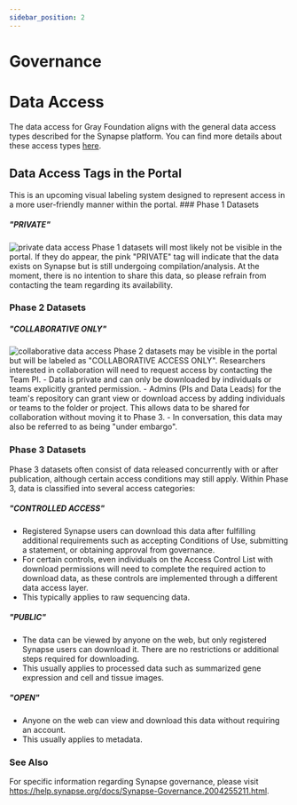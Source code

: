 ```yaml
---
sidebar_position: 2
---
```


# Governance

# Data Access

The data access for Gray Foundation aligns with the general data access types described for the Synapse platform. You can find more details about these access types [here](https://help.synapse.org/docs/Data-Access-Types.2014904611.html).

## Data Access Tags in the Portal

<Callout type="info" emoji="ℹ️">
  This is an upcoming visual labeling system designed to represent access in a more user-friendly manner within the portal.
</Callout>

<Steps>
### Phase 1 Datasets

##### "PRIVATE"
<Image src="static/img/badge_phase1_PRIVATE.svg" alt="private data access" width={160} height={30} />
Phase 1 datasets will most likely not be visible in the portal. If they do appear, the pink "PRIVATE" tag will indicate that the data exists on Synapse but is still undergoing compilation/analysis. At the moment, there is no intention to share this data, so please refrain from contacting the team regarding its availability.

### Phase 2 Datasets

##### "COLLABORATIVE ONLY"
<Image src="static/img/badge_phase2_COLLAB.svg" alt="collaborative data access" width={270} height={30} />
Phase 2 datasets may be visible in the portal but will be labeled as "COLLABORATIVE ACCESS ONLY". Researchers interested in collaboration will need to request access by contacting the Team PI.
- Data is private and can only be downloaded by individuals or teams explicitly granted permission.
- Admins (PIs and Data Leads) for the team's repository can grant view or download access by adding individuals or teams to the folder or project. This allows data to be shared for collaboration without moving it to Phase 3.
- In conversation, this data may also be referred to as being "under embargo".

### Phase 3 Datasets

Phase 3 datasets often consist of data released concurrently with or after publication, although certain access conditions may still apply. Within Phase 3, data is classified into several access categories:

##### "CONTROLLED ACCESS"

- Registered Synapse users can download this data after fulfilling additional requirements such as accepting Conditions of Use, submitting a statement, or obtaining approval from governance.
- For certain controls, even individuals on the Access Control List with download permissions will need to complete the required action to download data, as these controls are implemented through a different data access layer.
- This typically applies to raw sequencing data.

##### "PUBLIC"
- The data can be viewed by anyone on the web, but only registered Synapse users can download it. There are no restrictions or additional steps required for downloading.
- This usually applies to processed data such as summarized gene expression and cell and tissue images.

##### "OPEN"
- Anyone on the web can view and download this data without requiring an account.
- This usually applies to metadata.

### See Also

For specific information regarding Synapse governance, please visit https://help.synapse.org/docs/Synapse-Governance.2004255211.html.